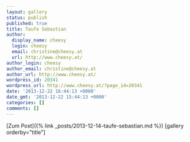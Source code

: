 ```yaml
---
layout: gallery
status: publish
published: true
title: Taufe Sebastian
author:
  display_name: cheesy
  login: cheesy
  email: christine@cheesy.at
  url: http://www.cheesy.at/
author_login: cheesy
author_email: christine@cheesy.at
author_url: http://www.cheesy.at/
wordpress_id: 20341
wordpress_url: http://www.cheesy.at/?page_id=20341
date: '2013-12-22 16:44:13 +0000'
date_gmt: '2013-12-22 15:44:13 +0000'
categories: []
comments: []
---
```


[Zum Post]({% link _posts/2013-12-14-taufe-sebastian.md %})
[gallery orderby="title"]
